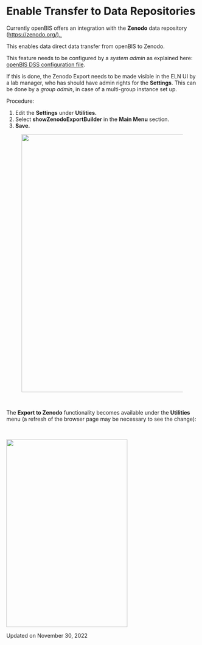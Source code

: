 Enable Transfer to Data Repositories
====================================

<a href="#" class="wedocs-print-article wedocs-hide-print wedocs-hide-mobile" title="Print this article"><em></em></a>

  
Currently openBIS offers an integration with the **Zenodo** data
repository ([https://zenodo.org/). ](https://zenodo.org/)

This enables data direct data transfer from openBIS to Zenodo.

This feature needs to be configured by a *system admin* as explained
here: [openBIS DSS configuration
file](https://unlimited.ethz.ch/display/openBISDoc2010/Installation+and+Administrators+Guide+of+the+openBIS+Data+Store+Server#InstallationandAdministratorsGuideoftheopenBISDataStoreServer-Configurationfile). 

If this is done, the Zenodo Export needs to be made visible in the ELN
UI by a lab manager, who has should have admin rights for the
**Settings**. This can be done by a *group admin*, in case of a
multi-group instance set up.

  
Procedure:  
  

1.  Edit the **Settings** under **Utilities.**
2.  Select **showZenodoExportBuilder** in the **Main Menu** section.
3.  **Save.**

<figure>
<img src="https://openbis.ch/wp-content/uploads/2020/02/Screenshot-2020-02-26-at-10.53.37-1024x679.png" class="alignnone wp-image-1708 size-large" sizes="(max-width: 1024px) 100vw, 1024px" srcset="https://openbis.ch/wp-content/uploads/2020/02/Screenshot-2020-02-26-at-10.53.37-1024x679.png 1024w, https://openbis.ch/wp-content/uploads/2020/02/Screenshot-2020-02-26-at-10.53.37-300x199.png 300w, https://openbis.ch/wp-content/uploads/2020/02/Screenshot-2020-02-26-at-10.53.37-768x509.png 768w, https://openbis.ch/wp-content/uploads/2020/02/Screenshot-2020-02-26-at-10.53.37-700x464.png 700w" width="1024" height="679" alt="" />
</figure>

 

The **Export to Zenodo** functionality becomes available under the
**Utilities** menu (a refresh of the browser page may be necessary to
see the change):

 

<img src="https://openbis.ch/wp-content/uploads/2022/02/zenodo-export.png" class="alignnone size-full wp-image-3141" sizes="(max-width: 318px) 100vw, 318px" srcset="https://openbis.ch/wp-content/uploads/2022/02/zenodo-export.png 318w, https://openbis.ch/wp-content/uploads/2022/02/zenodo-export-193x300.png 193w" width="318" height="494" />

Updated on November 30, 2022
